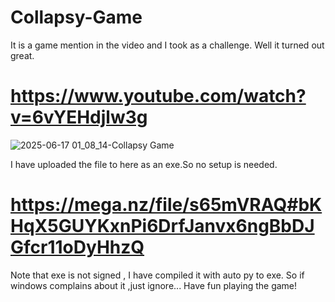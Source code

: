 # Collapsy-Game
It is a game mention in the video and I took as a challenge.
Well it turned out great.
# https://www.youtube.com/watch?v=6vYEHdjlw3g
![2025-06-17 01_08_14-Collapsy Game](https://github.com/user-attachments/assets/32f685b7-6ca8-4ea1-bb9d-f73e80bf5520)

I have uploaded the file to here as an exe.So no setup is needed.
# https://mega.nz/file/s65mVRAQ#bKHqX5GUYKxnPi6DrfJanvx6ngBbDJGfcr11oDyHhzQ
Note that exe is not signed , I have compiled it with auto py to exe. 
So if windows complains about it ,just ignore...
Have fun playing the game!
